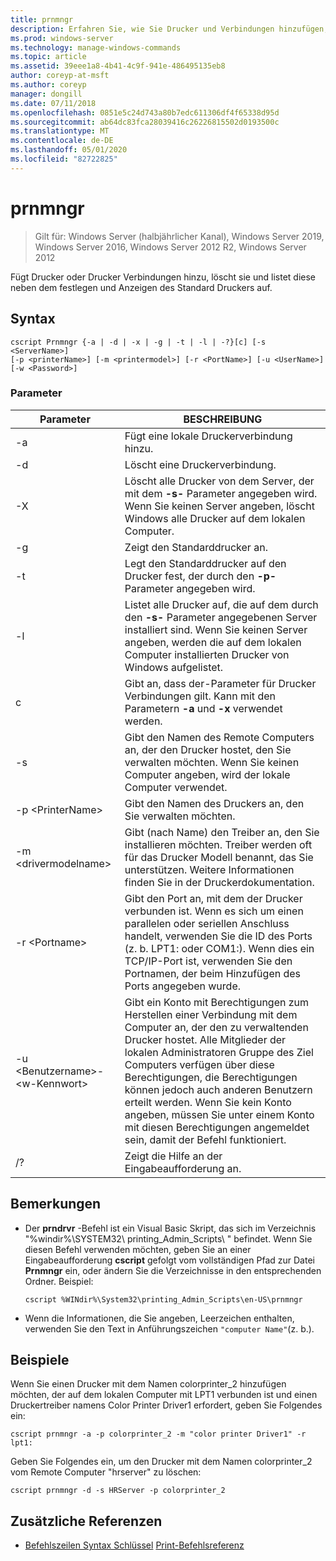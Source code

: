 ```yaml
---
title: prnmngr
description: Erfahren Sie, wie Sie Drucker und Verbindungen hinzufügen, löschen und auflisten.
ms.prod: windows-server
ms.technology: manage-windows-commands
ms.topic: article
ms.assetid: 39eee1a8-4b41-4c9f-941e-486495135eb8
author: coreyp-at-msft
ms.author: coreyp
manager: dongill
ms.date: 07/11/2018
ms.openlocfilehash: 0851e5c24d743a80b7edc611306df4f65338d95d
ms.sourcegitcommit: ab64dc83fca28039416c26226815502d0193500c
ms.translationtype: MT
ms.contentlocale: de-DE
ms.lasthandoff: 05/01/2020
ms.locfileid: "82722825"
---
```

# <a name="prnmngr"></a>prnmngr

> Gilt für: Windows Server (halbjährlicher Kanal), Windows Server 2019, Windows Server 2016, Windows Server 2012 R2, Windows Server 2012

Fügt Drucker oder Drucker Verbindungen hinzu, löscht sie und listet diese neben dem festlegen und Anzeigen des Standard Druckers auf.

## <a name="syntax"></a>Syntax
```
cscript Prnmngr {-a | -d | -x | -g | -t | -l | -?}[c] [-s <ServerName>] 
[-p <printerName>] [-m <printermodel>] [-r <PortName>] [-u <UserName>] 
[-w <Password>]
```

### <a name="parameters"></a>Parameter

|           Parameter           |                                                                                                                                                                                        BESCHREIBUNG                                                                                                                                                                                        |
|-------------------------------|-------------------------------------------------------------------------------------------------------------------------------------------------------------------------------------------------------------------------------------------------------------------------------------------------------------------------------------------------------------------------------------------|
|              -a               |                                                                                                                                                                             Fügt eine lokale Druckerverbindung hinzu.                                                                                                                                                                              |
|              -d               |                                                                                                                                                                               Löscht eine Druckerverbindung.                                                                                                                                                                               |
|              -X               |                                                                                                               Löscht alle Drucker von dem Server, der mit dem **-s-** Parameter angegeben wird. Wenn Sie keinen Server angeben, löscht Windows alle Drucker auf dem lokalen Computer.                                                                                                               |
|              -g               |                                                                                                                                                                               Zeigt den Standarddrucker an.                                                                                                                                                                               |
|              -t               |                                                                                                                                                        Legt den Standarddrucker auf den Drucker fest, der durch den **-p-** Parameter angegeben wird.                                                                                                                                                         |
|              -l               |                                                                                                         Listet alle Drucker auf, die auf dem durch den **-s-** Parameter angegebenen Server installiert sind. Wenn Sie keinen Server angeben, werden die auf dem lokalen Computer installierten Drucker von Windows aufgelistet.                                                                                                         |
|               c               |                                                                                                                                      Gibt an, dass der-Parameter für Drucker Verbindungen gilt. Kann mit den Parametern **-a** und **-x** verwendet werden.                                                                                                                                      |
|        -s<ServerName>        |                                                                                                                  Gibt den Namen des Remote Computers an, der den Drucker hostet, den Sie verwalten möchten. Wenn Sie keinen Computer angeben, wird der lokale Computer verwendet.                                                                                                                  |
|       -p \<PrinterName>       |                                                                                                                                                                Gibt den Namen des Druckers an, den Sie verwalten möchten.                                                                                                                                                                 |
|     -m \<drivermodelname>     |                                                                                                          Gibt (nach Name) den Treiber an, den Sie installieren möchten. Treiber werden oft für das Drucker Modell benannt, das Sie unterstützen. Weitere Informationen finden Sie in der Druckerdokumentation.                                                                                                           |
|        -r \<Portname>         |                                                                         Gibt den Port an, mit dem der Drucker verbunden ist. Wenn es sich um einen parallelen oder seriellen Anschluss handelt, verwenden Sie die ID des Ports (z. b. LPT1: oder COM1:). Wenn dies ein TCP/IP-Port ist, verwenden Sie den Portnamen, der beim Hinzufügen des Ports angegeben wurde.                                                                          |
| -u \<Benutzername>- \<w-Kennwort> | Gibt ein Konto mit Berechtigungen zum Herstellen einer Verbindung mit dem Computer an, der den zu verwaltenden Drucker hostet. Alle Mitglieder der lokalen Administratoren Gruppe des Ziel Computers verfügen über diese Berechtigungen, die Berechtigungen können jedoch auch anderen Benutzern erteilt werden. Wenn Sie kein Konto angeben, müssen Sie unter einem Konto mit diesen Berechtigungen angemeldet sein, damit der Befehl funktioniert. |
|              /?               |                                                                                                                                                                           Zeigt die Hilfe an der Eingabeaufforderung an.                                                                                                                                                                            |

## <a name="remarks"></a>Bemerkungen
-   Der **prndrvr** -Befehl ist ein Visual Basic Skript, das sich im Verzeichnis "%windir%\SYSTEM32\ printing_Admin_Scripts\\ <language> " befindet. Wenn Sie diesen Befehl verwenden möchten, geben Sie an einer Eingabeaufforderung **cscript** gefolgt vom vollständigen Pfad zur Datei **Prnmngr** ein, oder ändern Sie die Verzeichnisse in den entsprechenden Ordner. Beispiel:
    ```
    cscript %WINdir%\System32\printing_Admin_Scripts\en-US\prnmngr
    ```
-   Wenn die Informationen, die Sie angeben, Leerzeichen enthalten, verwenden Sie den Text in Anführungszeichen `"computer Name"`(z. b.).

## <a name="examples"></a><a name="BKMK_examples"></a>Beispiele
Wenn Sie einen Drucker mit dem Namen colorprinter_2 hinzufügen möchten, der auf dem lokalen Computer mit LPT1 verbunden ist und einen Druckertreiber namens Color Printer Driver1 erfordert, geben Sie Folgendes ein:
```
cscript prnmngr -a -p colorprinter_2 -m "color printer Driver1" -r lpt1:
```
Geben Sie Folgendes ein, um den Drucker mit dem Namen colorprinter_2 vom Remote Computer "hrserver" zu löschen:
```
cscript prnmngr -d -s HRServer -p colorprinter_2 
```

## <a name="additional-references"></a>Zusätzliche Referenzen
- [Befehlszeilen Syntax Schlüssel](command-line-syntax-key.md)
[Print-Befehlsreferenz](print-command-reference.md)
